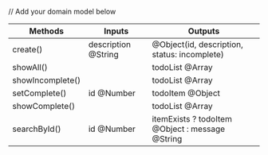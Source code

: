 // Add your domain model below

| Methods          | Inputs              | Outputs                                         |
| ---------------- | ------------------- | ----------------------------------------------- |
| create()         | description @String | @Object(id, description, status: incomplete)    |
| showAll()        |                     | todoList @Array                                 |
| showIncomplete() |                     | todoList @Array                                 |
| setComplete()    | id @Number          | todoItem @Object                                |
| showComplete()   |                     | todoList @Array                                 |
| searchById()     | id @Number          | itemExists ? todoItem @Object : message @String |
